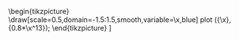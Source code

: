 \begin{tikzpicture}
\draw[scale=0.5,domain=-1.5:1.5,smooth,variable=\x,blue] plot ({\x},{0.8*\x^13});
\end{tikzpicture}
]
